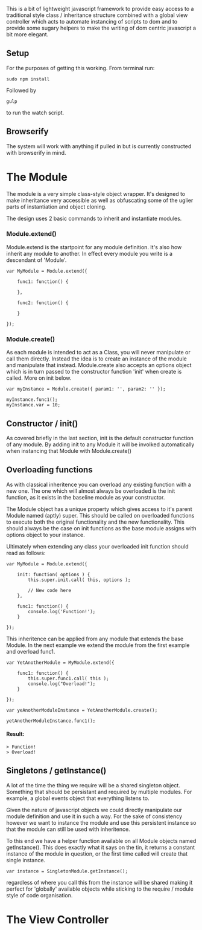 This is a bit of lightweight javascript framework to provide easy access to a traditional style class / inheritance structure combined with a global view controller which acts to automate instancing of scripts to dom and to provide some sugary helpers to make the writing of dom centric javascript a bit more elegant.

## Setup

For the purposes of getting this working. From terminal run:

	sudo npm install

Followed by 

	gulp

to run the watch script.

## Browserify

The system will work with anything if pulled in but is currently constructed with browserify in mind. 

# The Module

The module is a very simple class-style object wrapper. It's designed to make inheritance very accessible as well as obfuscating some of the uglier parts of instantiation and object cloning. 

The design uses 2 basic commands to inherit and instantiate modules.

### Module.extend()

Module.extend is the startpoint for any module definition. It's also how inherit any module to another. In effect every module you write is a descendant of 'Module'.

	var MyModule = Module.extend({

		func1: function() {

		},

		func2: function() {

		}

	});

### Module.create()

As each module is intended to act as a Class, you will never manipulate or call them directly. Instead the idea is to create an instance of the module and manipulate that instead. Module.create also accepts an options object which is in turn passed to the constructor function 'init' when create is called. More on init below.


	var myInstance = Module.create({ param1: '', param2: '' });

	myInstance.func1();
	myInstance.var = 10;

## Constructor / init()

As covered briefly in the last section, init is the default constructor function of any module. By adding init to any Module it will be involked automatically when instancing that Module with Module.create()

## Overloading functions

As with classical inheritence you can overload any existing function with a new one. The one which will almost always be overloaded is the init function, as it exists in the baseline module as your constructor.

The Module object has a unique property which gives access to it's parent Module named (aptly) super. This should be called on overloaded functions to execute both the original functionality and the new functionality. This should always be the case on init functions as the base module assigns with options object to your instance.

Ultimately when extending any class your overloaded init function should read as follows:

	var MyModule = Module.extend({

		init: function( options ) {
			this.super.init.call( this, options );

			// New code here
		},

		func1: function() {
			console.log('Function!');
		}
	
	});


This inheritence can be applied from any module that extends the base Module. In the next example we extend the module from the first example and overload func1.

	var YetAnotherModule = MyModule.extend({

		func1: function() {
			this.super.func1.call( this );
			console.log("Overload!");
		}

	});

	var yeAnotherModuleInstance = YetAnotherModule.create();

	yetAnotherModuleInstance.func1();

#### Result:

	> Function!
	> Overload!

## Singletons / getInstance()

A lot of the time the thing we require will be a shared singleton object. Something that should be persistant and required by multiple modules. For example, a global events object that everything listens to.

Given the nature of javascript objects we could directly manipulate our module definition and use it in such a way. For the sake of consistency however we want to instance the module and use this persistent instance so that the module can still be used with inheritence.

To this end we have a helper function available on all Module objects named getInstance(). This does exactly what it says on the tin, it returns a constant instance of the module in question, or the first time called will create that single instance.

	var instance = SingletonModule.getInstance();

regardless of where you call this from the instance will be shared making it perfect for 'globally' available objects while sticking to the require / module style of code organisation.

# The View Controller